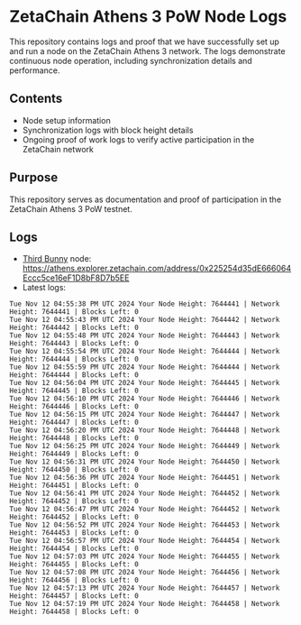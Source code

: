 # ZetaChain Athens 3 PoW Node Logs
This repository contains logs and proof that we have successfully set up and run a node on the ZetaChain Athens 3 network. The logs demonstrate continuous node operation, including synchronization details and performance.

## Contents
- Node setup information
- Synchronization logs with block height details
- Ongoing proof of work logs to verify active participation in the ZetaChain network

## Purpose
This repository serves as documentation and proof of participation in the ZetaChain Athens 3 PoW testnet.

## Logs

- [Third Bunny](https://thirdbunny.xyz/) node: https://athens.explorer.zetachain.com/address/0x225254d35dE666064Eccc5ce16eF1D8bF8D7b5EE
- Latest logs:
```
Tue Nov 12 04:55:38 PM UTC 2024 Your Node Height: 7644441 | Network Height: 7644441 | Blocks Left: 0
Tue Nov 12 04:55:43 PM UTC 2024 Your Node Height: 7644442 | Network Height: 7644442 | Blocks Left: 0
Tue Nov 12 04:55:48 PM UTC 2024 Your Node Height: 7644443 | Network Height: 7644443 | Blocks Left: 0
Tue Nov 12 04:55:54 PM UTC 2024 Your Node Height: 7644444 | Network Height: 7644444 | Blocks Left: 0
Tue Nov 12 04:55:59 PM UTC 2024 Your Node Height: 7644444 | Network Height: 7644444 | Blocks Left: 0
Tue Nov 12 04:56:04 PM UTC 2024 Your Node Height: 7644445 | Network Height: 7644445 | Blocks Left: 0
Tue Nov 12 04:56:10 PM UTC 2024 Your Node Height: 7644446 | Network Height: 7644446 | Blocks Left: 0
Tue Nov 12 04:56:15 PM UTC 2024 Your Node Height: 7644447 | Network Height: 7644447 | Blocks Left: 0
Tue Nov 12 04:56:20 PM UTC 2024 Your Node Height: 7644448 | Network Height: 7644448 | Blocks Left: 0
Tue Nov 12 04:56:25 PM UTC 2024 Your Node Height: 7644449 | Network Height: 7644449 | Blocks Left: 0
Tue Nov 12 04:56:31 PM UTC 2024 Your Node Height: 7644450 | Network Height: 7644450 | Blocks Left: 0
Tue Nov 12 04:56:36 PM UTC 2024 Your Node Height: 7644451 | Network Height: 7644451 | Blocks Left: 0
Tue Nov 12 04:56:41 PM UTC 2024 Your Node Height: 7644452 | Network Height: 7644452 | Blocks Left: 0
Tue Nov 12 04:56:47 PM UTC 2024 Your Node Height: 7644452 | Network Height: 7644452 | Blocks Left: 0
Tue Nov 12 04:56:52 PM UTC 2024 Your Node Height: 7644453 | Network Height: 7644453 | Blocks Left: 0
Tue Nov 12 04:56:57 PM UTC 2024 Your Node Height: 7644454 | Network Height: 7644454 | Blocks Left: 0
Tue Nov 12 04:57:03 PM UTC 2024 Your Node Height: 7644455 | Network Height: 7644455 | Blocks Left: 0
Tue Nov 12 04:57:08 PM UTC 2024 Your Node Height: 7644456 | Network Height: 7644456 | Blocks Left: 0
Tue Nov 12 04:57:13 PM UTC 2024 Your Node Height: 7644457 | Network Height: 7644457 | Blocks Left: 0
Tue Nov 12 04:57:19 PM UTC 2024 Your Node Height: 7644458 | Network Height: 7644458 | Blocks Left: 0
```

